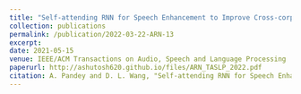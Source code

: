 ```yaml
---
title: "Self-attending RNN for Speech Enhancement to Improve Cross-corpus Generalization"
collection: publications
permalink: /publication/2022-03-22-ARN-13
excerpt: 
date: 2021-05-15
venue: IEEE/ACM Transactions on Audio, Speech and Language Processing
paperurl: http://ashutosh620.github.io/files/ARN_TASLP_2022.pdf
citation: A. Pandey and D. L. Wang, "Self-attending RNN for Speech Enhancement to Improve Cross-corpus Generalization," in <i>IEEE/ACM Transactions on Audio, Speech and Language Processing</i>, vol. 30, pp. 1374-1385, 2022.
---
```

